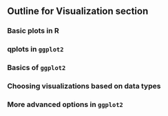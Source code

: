 ## Outline for Visualization section 

### Basic plots in R   

### qplots in `ggplot2`  

### Basics of `ggplot2` 

### Choosing visualizations based on data types  

### More advanced options in `ggplot2`
